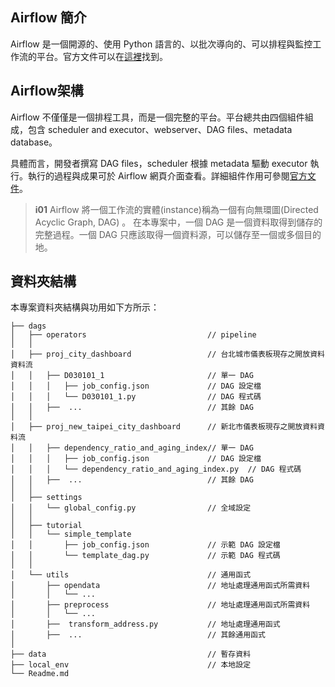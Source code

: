 

## Airflow 簡介

Airflow 是一個開源的、使用 Python 語言的、以批次導向的、可以排程與監控工作流的平台。官方文件可以在[這裡](https://airflow.apache.org/docs/apache-airflow/stable/index.html)找到。

## Airflow架構

Airflow 不僅僅是一個排程工具，而是一個完整的平台。平台總共由四個組件組成，包含 scheduler and executor、webserver、DAG files、metadata database。

具體而言，開發者撰寫 DAG files，scheduler 根據 metadata 驅動 executor 執行。執行的過程與成果可於 Airflow 網頁介面查看。詳細組件作用可參閱[官方文件](https://airflow.apache.org/docs/apache-airflow/stable/core-concepts/overview.html#airflow-components)。

> **i01**
> Airflow 將一個工作流的實體(instance)稱為一個有向無環圖(Directed Acyclic Graph, DAG) 。
> 在本專案中，一個 DAG 是一個資料取得到儲存的完整過程。一個 DAG 只應該取得一個資料源，可以儲存至一個或多個目的地。


## 資料夾結構

本專案資料夾結構與功用如下方所示：

```
├── dags
│   ├── operators                           // pipeline
│   │
│   ├── proj_city_dashboard                 // 台北城市儀表板現存之開放資料資料流
│   │   ├── D030101_1                       // 單一 DAG
│   │   │   ├── job_config.json             // DAG 設定檔
│   │   │   └── D030101_1.py                // DAG 程式碼
│   │   ├──  ...                            // 其餘 DAG
│   │
│   ├── proj_new_taipei_city_dashboard      // 新北市儀表板現存之開放資料資料流
│   │   ├── dependency_ratio_and_aging_index// 單一 DAG
│   │   │   ├── job_config.json             // DAG 設定檔
│   │   │   └── dependency_ratio_and_aging_index.py  // DAG 程式碼
│   │   ├──  ...                            // 其餘 DAG
│   │ 
│   ├── settings
│   │   └── global_config.py                // 全域設定
│   │ 
│   ├── tutorial                            
│   │   └── simple_template                 
│   │       ├── job_config.json             // 示範 DAG 設定檔
│   │       └── template_dag.py             // 示範 DAG 程式碼
│   │ 
│   └── utils                               // 通用函式
│       ├── opendata                        // 地址處理通用函式所需資料
│       │   └── ...             
│       ├── preprocess                      // 地址處理通用函式所需資料
│       │   └── ...        
│       ├──  transform_address.py           // 地址處理通用函式
│       ├──  ...                            // 其餘通用函式
│
├── data                                    // 暫存資料
├── local_env                               // 本地設定
└── Readme.md
```
